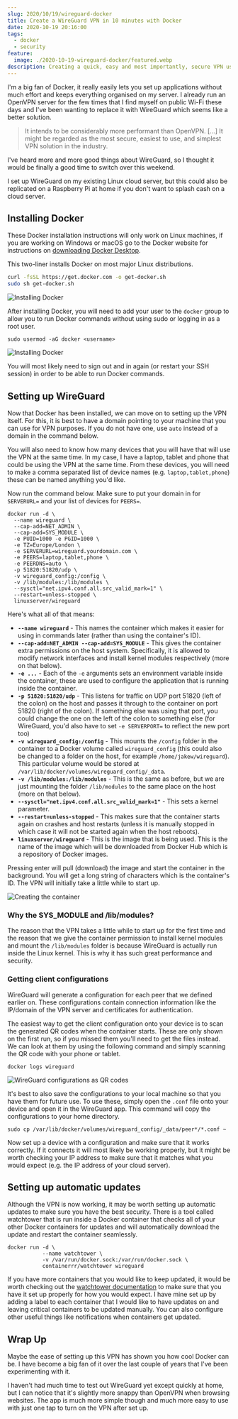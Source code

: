 ```yaml
---
slug: 2020/10/19/wireguard-docker
title: Create a WireGuard VPN in 10 minutes with Docker
date: 2020-10-19 20:16:00
tags:
  - docker
  - security
feature:
  image: ./2020-10-19-wireguard-docker/featured.webp
description: Creating a quick, easy and most importantly, secure VPN using Docker and WireGuard.
---
```


I'm a big fan of Docker, it really easily lets you set up applications without much effort and keeps everything organised on my server. I already run an OpenVPN server for the few times that I find myself on public Wi-Fi these days and I've been wanting to replace it with WireGuard which seems like a better solution.

> It intends to be considerably more performant than OpenVPN. [...] It might be regarded as the most secure, easiest to use, and simplest VPN solution in the industry.

I've heard more and more good things about WireGuard, so I thought it would be finally a good time to switch over this weekend.

I set up WireGuard on my existing Linux cloud server, but this could also be replicated on a Raspberry Pi at home if you don't want to splash cash on a cloud server.

## Installing Docker

These Docker installation instructions will only work on Linux machines, if you are working on Windows or macOS go to the Docker website for instructions on [downloading Docker Desktop](https://www.docker.com/get-started).

This two-liner installs Docker on most major Linux distributions.

```bash
curl -fsSL https://get.docker.com -o get-docker.sh
sudo sh get-docker.sh
```

![Installing Docker](./2020-10-19-wireguard-docker/docker-install.png)

After installing Docker, you will need to add your user to the `docker` group to allow you to run Docker commands without using sudo or logging in as a root user.

```shell
sudo usermod -aG docker <username>
```

![Installing Docker](./2020-10-19-wireguard-docker/docker-installed.png)

You will most likely need to sign out and in again (or restart your SSH session) in order to be able to run Docker commands.

## Setting up WireGuard

Now that Docker has been installed, we can move on to setting up the VPN itself. For this, it is best to have a domain pointing to your machine that you can use for VPN purposes. If you do not have one, use `auto` instead of a domain in the command below.

You will also need to know how many devices that you will have that will use the VPN at the same time. In my case, I have a laptop, tablet and phone that could be using the VPN at the same time. From these devices, you will need to make a comma separated list of device names (e.g. `laptop,tablet,phone`) these can be named anything you'd like.

Now run the command below. Make sure to put your domain in for `SERVERURL=` and your list of devices for `PEERS=`.

```shell
docker run -d \
  --name wireguard \
  --cap-add=NET_ADMIN \
  --cap-add=SYS_MODULE \
  -e PUID=1000 -e PGID=1000 \
  -e TZ=Europe/London \
  -e SERVERURL=wireguard.yourdomain.com \
  -e PEERS=laptop,tablet,phone \
  -e PEERDNS=auto \
  -p 51820:51820/udp \
  -v wireguard_config:/config \
  -v /lib/modules:/lib/modules \
  --sysctl="net.ipv4.conf.all.src_valid_mark=1" \
  --restart=unless-stopped \
  linuxserver/wireguard
```

Here's what all of that means:

- **`--name wireguard`** - This names the container which makes it easier for using in commands later (rather than using the container's ID).
- **`--cap-add=NET_ADMIN --cap-add=SYS_MODULE`** - This gives the container extra permissions on the host system. Specifically, it is allowed to modify network interfaces and install kernel modules respectively (more on that below).
- **`-e ...`** - Each of the `-e` arguments sets an environment variable inside the container, these are used to configure the application that is running inside the container.
- **`-p 51820:51820/udp`** - This listens for traffic on UDP port 51820 (left of the colon) on the host and passes it through to the container on port 51820 (right of the colon). If something else was using that port, you could change the one on the left of the colon to something else (for WireGuard, you'd also have to set `-e SERVERPORT=` to reflect the new port too)
- **`-v wireguard_config:/config`** - This mounts the `/config` folder in the container to a Docker volume called `wireguard_config` (this could also be changed to a folder on the host, for example `/home/jakew/wireguard`). This particular volume would be stored at `/var/lib/docker/volumes/wireguard_config/_data`.
- **`-v /lib/modules:/lib/modules`** - This is the same as before, but we are just mounting the folder `/lib/modules` to the same place on the host (more on that below).
- **`--sysctl="net.ipv4.conf.all.src_valid_mark=1"`** - This sets a kernel parameter.
- **`--restart=unless-stopped`** - This makes sure that the container starts again on crashes and host restarts (unless it is manually stopped in which case it will not be started again when the host reboots).
- **`linuxserver/wireguard`** - This is the image that is being used. This is the name of the image which will be downloaded from Docker Hub which is a repository of Docker images.

Pressing enter will pull (download) the image and start the container in the background. You will get a long string of characters which is the container's ID. The VPN will initially take a little while to start up.

![Creating the container](./2020-10-19-wireguard-docker/docker-run.png)

### Why the SYS_MODULE and /lib/modules?

The reason that the VPN takes a little while to start up for the first time and the reason that we give the container permission to install kernel modules and mount the `/lib/modules` folder is because WireGuard is actually run inside the Linux kernel. This is why it has such great performance and security.

### Getting client configurations

WireGuard will generate a configuration for each peer that we defined earlier on. These configurations contain connection information like the IP/domain of the VPN server and certificates for authentication.

The easiest way to get the client configuration onto your device is to scan the generated QR codes when the container starts. These are only shown on the first run, so if you missed them you'll need to get the files instead. We can look at them by using the following command and simply scanning the QR code with your phone or tablet.

```shell
docker logs wireguard
```

![WireGuard configurations as QR codes](./2020-10-19-wireguard-docker/configs.png)

It's best to also save the configurations to your local machine so that you have them for future use. To use these, simply open the `.conf` file onto your device and open it in the WireGuard app. This command will copy the configurations to your home directory.

```shell
sudo cp /var/lib/docker/volumes/wireguard_config/_data/peer*/*.conf ~
```

Now set up a device with a configuration and make sure that it works correctly. If it connects it will most likely be working properly, but it might be worth checking your IP address to make sure that it matches what you would expect (e.g. the IP address of your cloud server).

## Setting up automatic updates

Although the VPN is now working, it may be worth setting up automatic updates to make sure you have the best security. There is a tool called watchtower that is run inside a Docker container that checks all of your other Docker containers for updates and will automatically download the update and restart the container seamlessly.

```shell
docker run -d \
           --name watchtower \
           -v /var/run/docker.sock:/var/run/docker.sock \
           containerrr/watchtower wireguard
```

If you have more containers that you would like to keep updated, it would be worth checking out the [watchtower documentation](https://containrrr.dev/watchtower/) to make sure that you have it set up properly for how you would expect. I have mine set up by adding a label to each container that I would like to have updates on and leaving critical containers to be updated manually. You can also configure other useful things like notifications when containers get updated.

## Wrap Up

Maybe the ease of setting up this VPN has shown you how cool Docker can be. I have become a big fan of it over the last couple of years that I've been experimenting with it.

I haven't had much time to test out WireGuard yet except quickly at home, but I can notice that it's slightly more snappy than OpenVPN when browsing websites. The app is much more simple though and much more easy to use with just one tap to turn on the VPN after set up.

